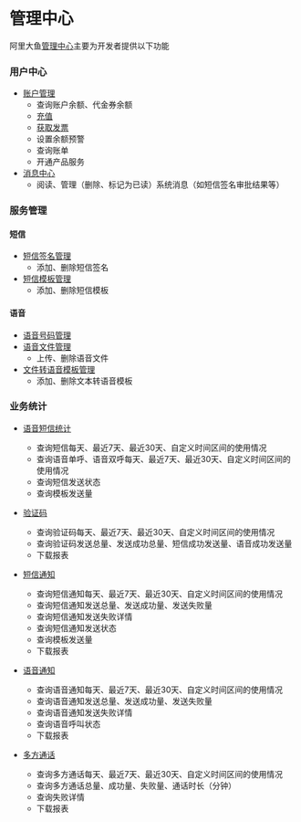 # 管理中心

阿里大鱼[管理中心](http://www.alidayu.com/admin/user/account)主要为开发者提供以下功能

### 用户中心
- [账户管理](http://www.alidayu.com/admin/user/account)
  - 查询账户余额、代金券余额
  - [充值](charge.md)
  - [获取发票](invoice.md)
  - 设置余额预警
  - 查询账单
  - 开通产品服务
- [消息中心](http://www.alidayu.com/admin/user/message)
  - 阅读、管理（删除、标记为已读）系统消息（如短信签名审批结果等）
  
### 服务管理
#### 短信
- [短信签名管理](http://www.alidayu.com/admin/service/sign)
  - 添加、删除短信签名  
- [短信模板管理](http://www.alidayu.com/admin/service/tpl)
  - 添加、删除短信模板

#### 语音
- [语音号码管理](http://www.alidayu.com/admin/service/num)
- [语音文件管理](http://www.alidayu.com/admin/service/audio)
  - 上传、删除语音文件
- [文件转语音模板管理](http://www.alidayu.com/admin/service/tts)
  - 添加、删除文本转语音模板
  
### 业务统计
- [语音短信统计](http://www.alidayu.com/admin/business/statistics)
  - 查询短信每天、最近7天、最近30天、自定义时间区间的使用情况
  - 查询语音单呼、语音双呼每天、最近7天、最近30天、自定义时间区间的使用情况
  - 查询短信发送状态
  - 查询模板发送量
  
- [验证码](http://www.alidayu.com/admin/business/code)
  - 查询验证码每天、最近7天、最近30天、自定义时间区间的使用情况
  - 查询验证码发送总量、发送成功总量、短信成功发送量、语音成功发送量
  - 下载报表
  
- [短信通知](http://www.alidayu.com/admin/business/sms-notice)
  - 查询短信通知每天、最近7天、最近30天、自定义时间区间的使用情况
  - 查询短信通知发送总量、发送成功量、发送失败量
  - 查询短信通知发送失败详情
  - 查询短信通知发送状态
  - 查询模板发送量
  - 下载报表
  
- [语音通知](http://www.alidayu.com/admin/business/audio-notice)
  - 查询语音通知每天、最近7天、最近30天、自定义时间区间的使用情况
  - 查询语音通知发送总量、发送成功量、发送失败量
  - 查询语音通知发送失败详情
  - 查询语音呼叫状态
  - 下载报表
  
- [多方通话](http://www.alidayu.com/admin/business/double)
  - 查询多方通话每天、最近7天、最近30天、自定义时间区间的使用情况
  - 查询多方通话总量、成功量、失败量、通话时长（分钟）
  - 查询失败详情
  - 下载报表